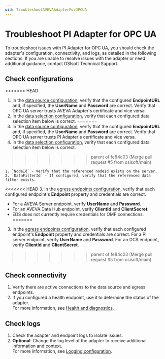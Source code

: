 ```yaml
---
uid: TroubleshootAVEVAAdapterForOPCUA
---
```


# Troubleshoot PI Adapter for OPC UA

To troubleshoot issues with PI Adapter for OPC UA, you should check the adapter's configuration, connectivity, and logs, as detailed in the following sections. If you are unable to resolve issues with the adapter or need additional guidance, contact OSIsoft Technical Support.

## Check configurations

<<<<<<< HEAD
1. In the [data source configuration](xref:AVEVAAdapterForOPCUADataSourceConfiguration), verify that the configured **EndpointURL** and, if specified, the **UserName** and **Password** are correct. Verify that OPC UA server trusts AVEVA Adapter's certificate and vice versa.
2. In the [data selection configuration](xref:AVEVAAdapterForOPCUADataSelectionConfiguration), verify that each configured data selection item below is correct.
=======
1. In the [data source configuration](xref:PIAdapterForOPCUADataSourceConfiguration), verify that the configured **EndpointURL** and, if specified, the **UserName** and **Password** are correct. Verify that OPC UA server trusts PI Adapter's certificate and vice versa.
2. In the [data selection configuration](xref:PIAdapterForOPCUADataSelectionConfiguration), verify that each configured data selection item below is correct.
>>>>>>> parent of fe84c03 (Merge pull request #5 from osisoft/main)

    1. `NodeId` - Verify that the referenced nodeId exists on the server.
    2. `DataFilterId` - If configured, verify that the referenced data filter exists.

<<<<<<< HEAD
3. In the [egress endpoints configuration](xref:EgressEndpointsConfiguration), verify that each configured endpoint's **Endpoint** property and credentials are correct. 

  *  For a AVEVA Server endpoint, verify **UserName** and **Password**.
  *  For an AVEVA Data Hub endpoint, verify **ClientId** and **ClientSecret**.
  *  EDS does not currently require credentials for OMF connections.
=======
3. In the [egress endpoints configuration](xref:EgressEndpointsConfiguration), verify that each configured endpoint's **Endpoint** property and credentials are correct. For a PI server endpoint, verify **UserName** and **Password**. For an OCS endpoint, verify **ClientId** and **ClientSecret**.
>>>>>>> parent of fe84c03 (Merge pull request #5 from osisoft/main)

## Check connectivity

1. Verify there are active connections to the data source and egress endpoints.
2. If you configured a health endpoint, use it to determine the status of the adapter.<br>For more information, see [Health and diagnostics](xref:HealthAndDiagnostics).

## Check logs

1. Check the adapter and endpoint logs to isolate issues.
2. **Optional**: Change the log level of the adapter to receive additional information and context.<br>For more information, see [Logging configuration](xref:LoggingConfiguration).
